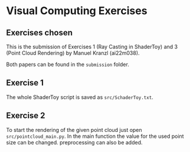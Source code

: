 # Visual Computing Exercises

## Exercises chosen

This is the submission of Exercises 1 (Ray Casting in ShaderToy) and 3 (Point Cloud Rendering) by Manuel Kranzl (ai22m038).

Both papers can be found in the `submission` folder.

## Exercise 1

The whole ShaderToy script is saved as `src/SchaderToy.txt`.

## Exercise 2

To start the rendering of the given point cloud just open `src/pointcloud_main.py`. In the main function the value for the used point size can be changed. preprocessing can also be added.